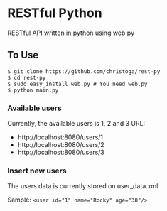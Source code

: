 # RESTful Python
RESTful API written in python using web.py

## To Use
```shell
$ git clone https://github.com/christoga/rest-py
$ cd rest-py
$ sudo easy_install web.py # You need web.py
$ python main.py
```

### Available users
Currently, the available users is 1, 2 and 3
URL:
* http://localhost:8080/users/1
* http://localhost:8080/users/2
* http://localhost:8080/users/3


### Insert new users
The users data is currently stored on user_data.xml

Sample: `<user id="1" name="Rocky" age="38"/>`
